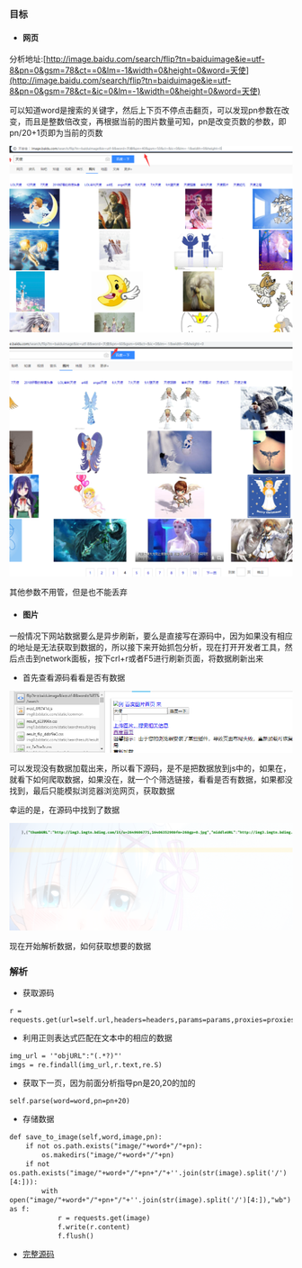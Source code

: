 ### 目标

* #### 网页

分析地址:[http://image.baidu.com/search/flip?tn=baiduimage&ie=utf-8&pn=0&gsm=78&ct=⁣=0&lm=-1&width=0&height=0&word=天使](http://image.baidu.com/search/flip?tn=baiduimage&ie=utf-8&pn=0&gsm=78&ct=&ic=0&lm=-1&width=0&height=0&word=天使)

可以知道word是搜索的关键字，然后上下页不停点击翻页，可以发现pn参数在改变，而且是整数倍改变，再根据当前的图片数量可知，pn是改变页数的参数，即pn/20+1页即为当前的页数

![](/assets/spider-15.17.4-1.png)

![](/assets/spider-15.17.4-2.png)

其他参数不用管，但是也不能丢弃

* #### 图片

一般情况下网站数据要么是异步刷新，要么是直接写在源码中，因为如果没有相应的地址是无法获取到数据的，所以接下来开始抓包分析，现在打开开发者工具，然后点击到network面板，按下crl+r或者F5进行刷新页面，将数据刷新出来

* 首先查看源码看看是否有数据

![](/assets/spider-15.17.4-3.png)

可以发现没有数据加载出来，所以看下源码，是不是把数据放到js中的，如果在，就看下如何爬取数据，如果没在，就一个个筛选链接，看看是否有数据，如果都没找到，最后只能模拟浏览器浏览网页，获取数据

幸运的是，在源码中找到了数据

![](/assets/spider-15.17.4-4.png)

现在开始解析数据，如何获取想要的数据

### 解析

* 获取源码

```
r = requests.get(url=self.url,headers=headers,params=params,proxies=proxies)
```

* 利用正则表达式匹配在文本中的相应的数据

```
img_url = '"objURL":"(.*?)"'
imgs = re.findall(img_url,r.text,re.S)
```

* 获取下一页，因为前面分析指导pn是20,20的加的

```
self.parse(word=word,pn=pn+20)
```

* 存储数据

```
def save_to_image(self,word,image,pn):
    if not os.path.exists("image/"+word+"/"+pn):
        os.makedirs("image/"+word+"/"+pn)
    if not os.path.exists("image/"+word+"/"+pn+"/"+''.join(str(image).split('/')[4:])):
        with open("image/"+word+"/"+pn+"/"+''.join(str(image).split('/')[4:]),"wb") as f:
            r = requests.get(image)
            f.write(r.content)
            f.flush()
```

* [完整源码](https://github.com/CoderAngle/image.git)




